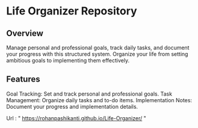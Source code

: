 # Life Organizer Repository 

## Overview
Manage personal and professional goals, track daily tasks, and document your progress with this structured system. Organize your life from setting ambitious goals to implementing them effectively.

## Features
Goal Tracking: Set and track personal and professional goals.
Task Management: Organize daily tasks and to-do items.
Implementation Notes: Document your progress and implementation details.

Url : " https://rohanpashikanti.github.io/Life-Organizer/ " 
